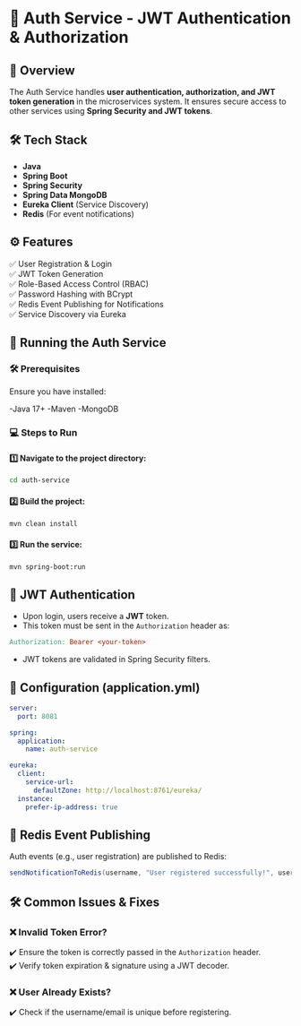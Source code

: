 
# 🔐 Auth Service - JWT Authentication & Authorization

## 📌 Overview

The Auth Service handles **user authentication, authorization, and JWT token generation** in the microservices system. It ensures secure access to other services using **Spring Security and JWT tokens**.

## 🛠️ Tech Stack

- **Java**
- **Spring Boot**
- **Spring Security**
- **Spring Data MongoDB**
- **Eureka Client** (Service Discovery)
- **Redis** (For event notifications)


## ⚙️ Features

✅ User Registration & Login<br>
✅ JWT Token Generation<br>
✅ Role-Based Access Control (RBAC)<br>
✅ Password Hashing with BCrypt<br>
✅ Redis Event Publishing for Notifications<br>
✅ Service Discovery via Eureka<br>

## 🚀 Running the Auth Service
### 🛠️ Prerequisites
Ensure you have installed:

-Java 17+
-Maven
-MongoDB

### 💻 Steps to Run

#### 1️⃣ Navigate to the project directory:

```bash
cd auth-service
```
#### 2️⃣ Build the project:

```bash
mvn clean install
```
#### 3️⃣ Run the service:

```bash
mvn spring-boot:run
```

## 🔐 JWT Authentication
- Upon login, users receive a **JWT** token.
- This token must be sent in the `Authorization` header as:
```makefile
Authorization: Bearer <your-token>
```
- JWT tokens are validated in Spring Security filters.

## 🔧 Configuration (application.yml)
```yaml
server:
  port: 8081

spring:
  application:
    name: auth-service

eureka:
  client:
    service-url:
      defaultZone: http://localhost:8761/eureka/
  instance:
    prefer-ip-address: true
```

## 📡 Redis Event Publishing
Auth events (e.g., user registration) are published to Redis:

```java
sendNotificationToRedis(username, "User registered successfully!", user.getId());
```

## 🛠️ Common Issues & Fixes
### ❌ Invalid Token Error?
✔️ Ensure the token is correctly passed in the `Authorization` header.<br>
✔️ Verify token expiration & signature using a JWT decoder.

### ❌ User Already Exists?
✔️ Check if the username/email is unique before registering.